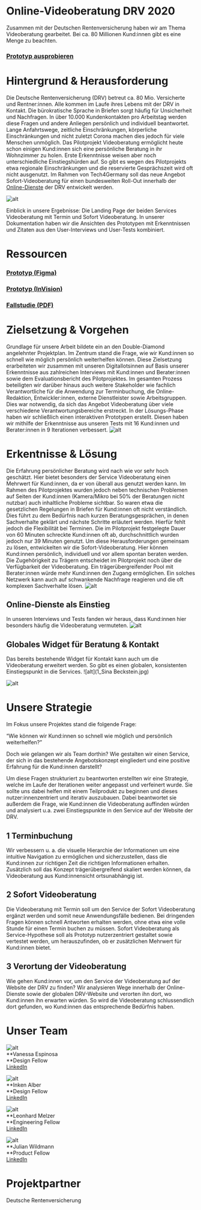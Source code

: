 # **Online-Videoberatung DRV 2020**


Zusammen mit der Deutschen Rentenversicherung haben wir am Thema Videoberatung gearbeitet. Bei ca. 80 Millionen Kund:innen gibt es eine Menge zu beachten.


### [Prototyp ausprobieren](https://www.figma.com/proto/RKOGPPatPQ1HGUdYwo3Ynw/T4G_Rentify?node-id=1133%3A696&viewport=1533%2C-185%2C0.05017091706395149&scaling=scale-down-width&hide-ui=1)


# Hintergrund & Herausforderung

Die Deutsche Rentenversicherung (DRV) betreut ca. 80 Mio. Versicherte und Rentner:innen. Alle kommen im Laufe ihres Lebens mit der DRV in Kontakt. Die bürokratische Sprache in Briefen sorgt häufig für Unsicherheit und Nachfragen. In über 10.000 Kundenkontakten pro Arbeitstag werden diese Fragen und andere Anliegen persönlich und individuell beantwortet. Lange Anfahrtswege, zeitliche Einschränkungen, körperliche Einschränkungen und nicht zuletzt Corona machen dies jedoch für viele Menschen unmöglich. Das Pilotprojekt Videoberatung ermöglicht heute schon einigen Kund:innen sich eine persönliche Beratung in ihr Wohnzimmer zu holen. Erste Erkenntnisse weisen aber noch unterschiedliche Einstiegshürden auf. So gibt es wegen des Pilotprojekts etwa regionale Einschränkungen und die reservierte Gesprächszeit wird oft nicht ausgenutzt. Im Rahmen von Tech4Germany soll das neue Angebot Sofort-Videoberatung für einen bundesweiten Roll-Out innerhalb der [Online-Dienste](https://www.deutsche-rentenversicherung.de/DRV/DE/Online-Dienste/online-dienste_node.html) der DRV entwickelt werden. 

![alt](1_08-1280x720.png)

Einblick in unsere Ergebnisse: Die Landing Page der beiden Services Videoberatung mit Termin und Sofort Videoberatung. In unserer Dokumentation haben wir die Ansichten des Prototypen mit Erkenntnissen und Zitaten aus den User-Interviews und User-Tests kombiniert.


# Ressourcen


### [Prototyp (Figma)](https://www.figma.com/proto/RKOGPPatPQ1HGUdYwo3Ynw/T4G_Rentify?node-id=1133%3A696&viewport=1533%2C-185%2C0.05017091706395149&scaling=scale-down-width&hide-ui=1)


### [Prototyp (InVision)](https://inken764402.invisionapp.com/overview/Rentify-ckg93au1w0bp901c92kiodieu/screens)


### [Fallstudie (PDF)](f1_Fallstudie-Videoberatung.pdf)


# Zielsetzung & Vorgehen

Grundlage für unsere Arbeit bildete ein an den Double-Diamond angelehnter Projektplan. Im Zentrum stand die Frage, wie wir Kund:innen so schnell wie möglich persönlich weiterhelfen können. Diese Zielsetzung erarbeiteten wir zusammen mit unseren Digitallotsinnen auf Basis unserer Erkenntnisse aus zahlreichen Interviews mit Kund:innen und Berater:innen sowie dem Evaluationsbericht des Pilotprojektes. Im gesamten Prozess beteiligten wir darüber hinaus auch weitere Stakeholder wie fachlich Verantwortliche für die Anwendung zur Terminbuchung, die Online-Redaktion, Entwickler:innen, externe Dienstleister sowie Arbeitsgruppen. Dies war notwendig, da sich das Angebot Videoberatung über viele verschiedene Verantwortungsbereiche erstreckt. In der Lösungs-Phase haben wir schließlich einen interaktiven Prototypen erstellt. Diesen haben wir mithilfe der Erkenntnisse aus unseren Tests mit 16 Kund:innen und Berater:innen in 9 Iterationen verbessert.
![alt](2_Screenshot-2020-10-19-at-09.50.14.png)


# Erkentnisse & Lösung

Die Erfahrung persönlicher Beratung wird nach wie vor sehr hoch geschätzt. Hier bietet besonders der Service Videoberatung einen Mehrwert für Kund:innen, da er von überall aus genutzt werden kann. Im Rahmen des Pilotprojektes wurden jedoch neben technischen Problemen auf Seiten der Kund:innen (Kamera/Mikro bei 50% der Beratungen nicht nutzbar) auch inhaltliche Probleme sichtbar. So waren etwa die gesetzlichen Regelungen in Briefen für Kund:innen oft nicht verständlich. Dies führt zu dem Bedürfnis nach kurzen Beratungsgesprächen, in denen Sachverhalte geklärt und nächste Schritte erläutert werden. Hierfür fehlt jedoch die Flexibilität bei Terminen. Die im Pilotprojekt festgelegte Dauer von 60 Minuten schreckte Kund:innen oft ab, durchschnittlich wurden jedoch nur 39 Minuten genutzt. Um diese Herausforderungen gemeinsam zu lösen, entwickelten wir die Sofort-Videoberatung. Hier können Kund:innen persönlich, individuell und vor allem spontan beraten werden. Die Zugehörigkeit zu Trägern entscheidet im Pilotprojekt noch über die Verfügbarkeit der Videoberatung. Ein trägerübergreifender Pool mit Berater:innen würde mehr Kund:innen den Zugang ermöglichen. Ein solches Netzwerk kann auch auf schwankende Nachfrage reagieren und die oft komplexen Sachverhalte lösen.
![alt](3_02-1280x720.png)

## Online-Dienste als Einstieg

In unseren Interviews und Tests fanden wir heraus, dass Kund:innen hier besonders häufig die Videoberatung vermuteten.
![alt](4_01-1280x720.png)

## Globales Widget für Beratung & Kontakt

Das bereits bestehende Widget für Kontakt kann auch um die Videoberatung erweitert werden. So gibt es einen globalen, konsistenten Einstiegspunkt in die Services.
![alt](1_Sina Beckstein.jpg)

![alt](5_26-1280x720.png)

# Unsere Strategie

Im Fokus unsere Projektes stand die folgende Frage: 

“Wie können wir Kund:innen so schnell wie möglich und persönlich weiterhelfen?”

Doch wie gelangen wir als Team dorthin? Wie gestalten wir einen Service, der sich in das bestehende Angebotskonzept eingliedert und eine positive Erfahrung für die Kund:innen darstellt? 

Um diese Fragen strukturiert zu beantworten erstellten wir eine Strategie, welche im Laufe der Iterationen weiter angepasst und verfeinert wurde. Sie sollte uns dabei helfen mit einem Teilprodukt zu beginnen und dieses nutzer:innenzentriert und iterativ auszubauen. Dabei beantwortet sie außerdem die Frage, wie Kund:innen die Videoberatung auffinden würden und analysiert u.a. zwei Einstiegspunkte in den Service auf der Website der DRV.


## 1 Terminbuchung

Wir verbessern u. a. die visuelle Hierarchie der Informationen um eine intuitive Navigation zu ermöglichen und sicherzustellen, dass die Kund:innen zur richtigen Zeit die richtigen Informationen erhalten. Zusätzlich soll das Konzept trägerübergreifend skaliert werden können, da Videoberatung aus Kund:innensicht ortsunabhängig ist. 


## 2 Sofort Videoberatung

Die Videoberatung mit Termin soll um den Service der Sofort Videoberatung ergänzt werden und somit neue Anwendungsfälle bedienen. Bei dringenden Fragen können schnell Antworten erhalten werden, ohne etwa eine volle Stunde für einen Termin buchen zu müssen. Sofort Videoberatung als Service-Hypothese soll als Prototyp nutzerzentriert gestaltet sowie vertestet werden, um herauszufinden, ob er zusätzlichen Mehrwert für Kund:innen bietet.


## 3 Verortung der Videoberatung

Wie gehen Kund:innen vor, um den Service der Videoberatung auf der Website der DRV zu finden? Wir analysieren Wege innerhalb der Online-Dienste sowie der globalen DRV-Website und verorten ihn dort, wo Kund:innen ihn erwarten würden. So wird die Videoberatung schlussendlich dort gefunden, wo Kund:innen das entsprechende Bedürfnis haben. 


# Unser Team

![alt](6_Fellow-Vanessa-Espinosa-H-Profilfoto_-1280x1600.jpg) \
**Vanessa Espinosa \
**Design Fellow \
[LinkedIn](https://www.linkedin.com/in/espinosaureta/)

![alt](7_Fellow-Inken-Alber-Profilfoto-1280x1600.jpg) \
**Inken Alber \
**Design Fellow \
[LinkedIn](https://www.linkedin.com/in/inken-alber)

![alt](8_Fellow-Leonhard-Melzer-Profilfoto_.jpg) \
**Leonhard Melzer \
**Engineering Fellow \
[LinkedIn](https://www.linkedin.com/in/leonhardmelzer/) 

![alt](9_Fellow-Julian-Wildmann-Profilfoto_-1280x1600.jpg) \
**Julian Wildmann \
**Product Fellow \
[LinkedIn](https://www.linkedin.com/in/julian-wildmann/)


# Projektpartner

Deutsche Rentenversicherung
